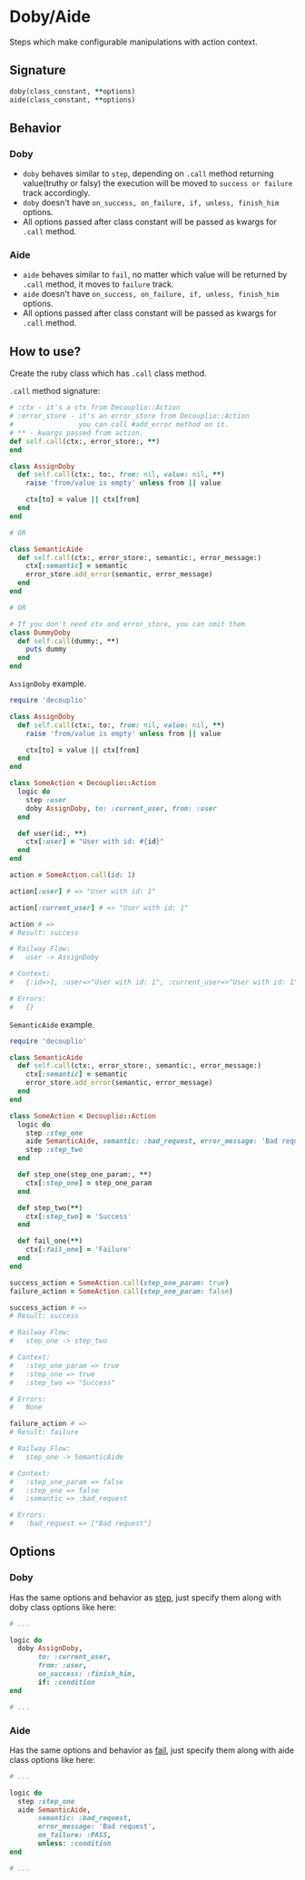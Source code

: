 # Doby/Aide

Steps which make configurable manipulations with action context.


## Signature

```ruby
doby(class_constant, **options)
aide(class_constant, **options)
```

## Behavior

### Doby

- `doby` behaves similar to `step`, depending on `.call` method returning value(truthy or falsy) the execution will be moved to `success or failure` track accordingly.
- `doby` doesn't have `on_success, on_failure, if, unless, finish_him` options.
- All options passed after class constant will be passed as kwargs for `.call` method.

### Aide
- `aide` behaves similar to `fail`, no matter which value will be returned by `.call` method, it moves to `failure` track.
- `aide` doesn't have `on_success, on_failure, if, unless, finish_him` options.
- All options passed after class constant will be passed as kwargs for `.call` method.


## How to use?

Create the ruby class which has `.call` class method.

`.call` method signature:
```ruby
# :ctx - it's a ctx from Decouplio::Action
# :error_store - it's an error_store from Decouplio::Action
#                you can call #add_error method on it.
# ** - kwargs passed from action.
def self.call(ctx:, error_store:, **)
end
```

```ruby
class AssignDoby
  def self.call(ctx:, to:, from: nil, value: nil, **)
    raise 'from/value is empty' unless from || value

    ctx[to] = value || ctx[from]
  end
end

# OR

class SemanticAide
  def self.call(ctx:, error_store:, semantic:, error_message:)
    ctx[:semantic] = semantic
    error_store.add_error(semantic, error_message)
  end
end

# OR

# If you don't need ctx and error_store, you can omit them
class DummyDoby
  def self.call(dummy:, **)
    puts dummy
  end
end
```

`AssignDoby` example.
```ruby
require 'decouplio'

class AssignDoby
  def self.call(ctx:, to:, from: nil, value: nil, **)
    raise 'from/value is empty' unless from || value

    ctx[to] = value || ctx[from]
  end
end

class SomeAction < Decouplio::Action
  logic do
    step :user
    doby AssignDoby, to: :current_user, from: :user
  end

  def user(id:, **)
    ctx[:user] = "User with id: #{id}"
  end
end

action = SomeAction.call(id: 1)

action[:user] # => "User with id: 1"

action[:current_user] # => "User with id: 1"

action # =>
# Result: success

# Railway Flow:
#   user -> AssignDoby

# Context:
#   {:id=>1, :user=>"User with id: 1", :current_user=>"User with id: 1"}

# Errors:
#   {}
```
`SemanticAide` example.
```ruby
require 'decouplio'

class SemanticAide
  def self.call(ctx:, error_store:, semantic:, error_message:)
    ctx[:semantic] = semantic
    error_store.add_error(semantic, error_message)
  end
end

class SomeAction < Decouplio::Action
  logic do
    step :step_one
    aide SemanticAide, semantic: :bad_request, error_message: 'Bad request'
    step :step_two
  end

  def step_one(step_one_param:, **)
    ctx[:step_one] = step_one_param
  end

  def step_two(**)
    ctx[:step_two] = 'Success'
  end

  def fail_one(**)
    ctx[:fail_one] = 'Failure'
  end
end

success_action = SomeAction.call(step_one_param: true)
failure_action = SomeAction.call(step_one_param: false)

success_action # =>
# Result: success

# Railway Flow:
#   step_one -> step_two

# Context:
#   :step_one_param => true
#   :step_one => true
#   :step_two => "Success"

# Errors:
#   None

failure_action # =>
# Result: failure

# Railway Flow:
#   step_one -> SemanticAide

# Context:
#   :step_one_param => false
#   :step_one => false
#   :semantic => :bad_request

# Errors:
#   :bad_request => ["Bad request"]
```


## Options

### Doby
Has the same options and behavior as [step](https://differencialx.github.io/decouplio/step), just specify them along with doby class options like here:
```ruby
# ...

logic do
  doby AssignDoby,
       to: :current_user,
       from: :user,
       on_success: :finish_him,
       if: :condition
end

# ...
```

### Aide
Has the same options and behavior as [fail](https://differencialx.github.io/decouplio/fail), just specify them along with aide class options like here:

```ruby
# ...

logic do
  step :step_one
  aide SemanticAide,
       semantic: :bad_request,
       error_message: 'Bad request',
       on_failure: :PASS,
       unless: :condition
end

# ...
```
